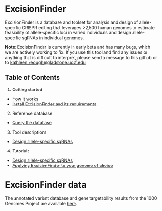 # ExcisionFinder

ExcisionFinder is a database and toolset for analysis and design of allele-specific CRISPR editing that leverages >2,500 human genomes to estimate feasibility of allele-specific loci in varied individuals and design allele-specific sgRNAs in individual genomes. 

**Note**: ExcisionFinder is currently in early beta and has many bugs, which we are actively working to fix. If you use this tool and find any issues or anything that is difficult to interpret, please send a message to this github or to kathleen.keough@gladstone.ucsf.edu

## Table of Contents

1. Getting started
* [How it works](https://github.com/keoughkath/ExcisionFinder/wiki/Overview)
* [Install ExcisionFinder and its requirements](https://github.com/keoughkath/ExcisionFinder/wiki/Install-ExcisionFinder-and-its-requirements)
2. Reference database
* [Query the database](https://github.com/keoughkath/ExcisionFinder/wiki/Tutorial:-Querying-ExcisionFinder-variant-annotations)
3. Tool descriptions
* [Design allele-specific sgRNAs](https://github.com/keoughkath/ExcisionFinder/wiki/Features-of-gen_sgRNAs.py)
4. Tutorials
* [Design allele-specific sgRNAs](https://github.com/keoughkath/ExcisionFinder/wiki/Tutorial:-design-sgRNAs-in-an-individual-genome)
* [Applying ExcisionFinder to your genome of choice](https://github.com/keoughkath/ExcisionFinder/wiki/Tutorial:-Applying-ExcisionFinder-to-your-genome-of-choice)

# ExcisionFinder data

The annotated variant database and gene targetability results from the 1000 Genomes Project are available [here](http://lighthouse.ucsf.edu/public_files_no_password/excisionFinderData_public/ExcisionFinder_manuscript_data/).
